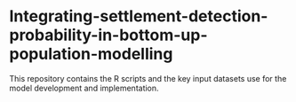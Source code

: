 # Integrating-settlement-detection-probability-in-bottom-up-population-modelling
This repository contains the R scripts and the key input datasets use for the model development and implementation.  
